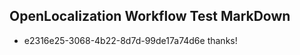 ## OpenLocalization Workflow Test MarkDown
* e2316e25-3068-4b22-8d7d-99de17a74d6e 
thanks!<!--HONumber=Mar16_HO3-->
